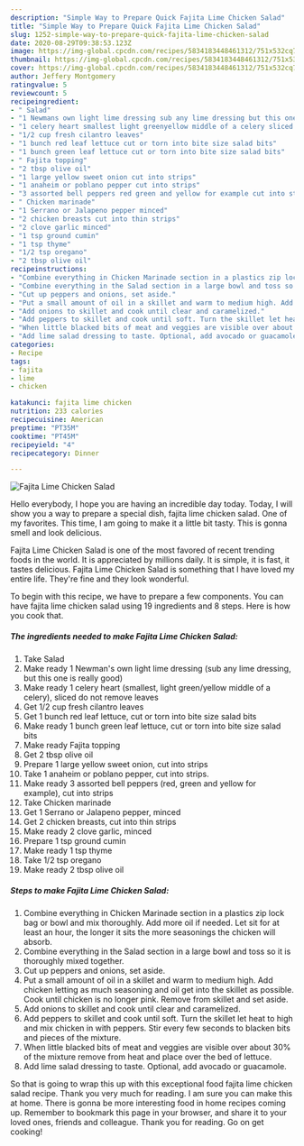 ```yaml
---
description: "Simple Way to Prepare Quick Fajita Lime Chicken Salad"
title: "Simple Way to Prepare Quick Fajita Lime Chicken Salad"
slug: 1252-simple-way-to-prepare-quick-fajita-lime-chicken-salad
date: 2020-08-29T09:38:53.123Z
image: https://img-global.cpcdn.com/recipes/5834183448461312/751x532cq70/fajita-lime-chicken-salad-recipe-main-photo.jpg
thumbnail: https://img-global.cpcdn.com/recipes/5834183448461312/751x532cq70/fajita-lime-chicken-salad-recipe-main-photo.jpg
cover: https://img-global.cpcdn.com/recipes/5834183448461312/751x532cq70/fajita-lime-chicken-salad-recipe-main-photo.jpg
author: Jeffery Montgomery
ratingvalue: 5
reviewcount: 5
recipeingredient:
- " Salad"
- "1 Newmans own light lime dressing sub any lime dressing but this one is really good"
- "1 celery heart smallest light greenyellow middle of a celery sliced do not remove leaves"
- "1/2 cup fresh cilantro leaves"
- "1 bunch red leaf lettuce cut or torn into bite size salad bits"
- "1 bunch green leaf lettuce cut or torn into bite size salad bits"
- " Fajita topping"
- "2 tbsp olive oil"
- "1 large yellow sweet onion cut into strips"
- "1 anaheim or poblano pepper cut into strips"
- "3 assorted bell peppers red green and yellow for example cut into strips"
- " Chicken marinade"
- "1 Serrano or Jalapeno pepper minced"
- "2 chicken breasts cut into thin strips"
- "2 clove garlic minced"
- "1 tsp ground cumin"
- "1 tsp thyme"
- "1/2 tsp oregano"
- "2 tbsp olive oil"
recipeinstructions:
- "Combine everything in Chicken Marinade section in a plastics zip lock bag or bowl and mix thoroughly. Add more oil if needed. Let sit for at least an hour, the longer it sits the more seasonings the chicken will absorb."
- "Combine everything in the Salad section in a large bowl and toss so it is thoroughly mixed together."
- "Cut up peppers and onions, set aside."
- "Put a small amount of oil in a skillet and warm to medium high. Add chicken letting as much seasoning and oil get into the skillet as possible. Cook until chicken is no longer pink. Remove from skillet and set aside."
- "Add onions to skillet and cook until clear and caramelized."
- "Add peppers to skillet and cook until soft. Turn the skillet let heat to high and mix chicken in with peppers. Stir every few seconds to blacken bits and pieces of the mixture."
- "When little blacked bits of meat and veggies are visible over about 30% of the mixture remove from heat and place over the bed of lettuce."
- "Add lime salad dressing to taste. Optional, add avocado or guacamole."
categories:
- Recipe
tags:
- fajita
- lime
- chicken

katakunci: fajita lime chicken 
nutrition: 233 calories
recipecuisine: American
preptime: "PT35M"
cooktime: "PT45M"
recipeyield: "4"
recipecategory: Dinner

---
```



![Fajita Lime Chicken Salad](https://img-global.cpcdn.com/recipes/5834183448461312/751x532cq70/fajita-lime-chicken-salad-recipe-main-photo.jpg)

Hello everybody, I hope you are having an incredible day today. Today, I will show you a way to prepare a special dish, fajita lime chicken salad. One of my favorites. This time, I am going to make it a little bit tasty. This is gonna smell and look delicious.

Fajita Lime Chicken Salad is one of the most favored of recent trending foods in the world. It is appreciated by millions daily. It is simple, it is fast, it tastes delicious. Fajita Lime Chicken Salad is something that I have loved my entire life. They're fine and they look wonderful.




To begin with this recipe, we have to prepare a few components. You can have fajita lime chicken salad using 19 ingredients and 8 steps. Here is how you cook that.

<!--inarticleads1-->

##### The ingredients needed to make Fajita Lime Chicken Salad:

1. Take  Salad
1. Make ready 1 Newman&#39;s own light lime dressing (sub any lime dressing, but this one is really good)
1. Make ready 1 celery heart (smallest, light green/yellow middle of a celery), sliced do not remove leaves
1. Get 1/2 cup fresh cilantro leaves
1. Get 1 bunch red leaf lettuce, cut or torn into bite size salad bits
1. Make ready 1 bunch green leaf lettuce, cut or torn into bite size salad bits
1. Make ready  Fajita topping
1. Get 2 tbsp olive oil
1. Prepare 1 large yellow sweet onion, cut into strips
1. Take 1 anaheim or poblano pepper, cut into strips.
1. Make ready 3 assorted bell peppers (red, green and yellow for example), cut into strips
1. Take  Chicken marinade
1. Get 1 Serrano or Jalapeno pepper, minced
1. Get 2 chicken breasts, cut into thin strips
1. Make ready 2 clove garlic, minced
1. Prepare 1 tsp ground cumin
1. Make ready 1 tsp thyme
1. Take 1/2 tsp oregano
1. Make ready 2 tbsp olive oil




<!--inarticleads2-->

##### Steps to make Fajita Lime Chicken Salad:

1. Combine everything in Chicken Marinade section in a plastics zip lock bag or bowl and mix thoroughly. Add more oil if needed. Let sit for at least an hour, the longer it sits the more seasonings the chicken will absorb.
1. Combine everything in the Salad section in a large bowl and toss so it is thoroughly mixed together.
1. Cut up peppers and onions, set aside.
1. Put a small amount of oil in a skillet and warm to medium high. Add chicken letting as much seasoning and oil get into the skillet as possible. Cook until chicken is no longer pink. Remove from skillet and set aside.
1. Add onions to skillet and cook until clear and caramelized.
1. Add peppers to skillet and cook until soft. Turn the skillet let heat to high and mix chicken in with peppers. Stir every few seconds to blacken bits and pieces of the mixture.
1. When little blacked bits of meat and veggies are visible over about 30% of the mixture remove from heat and place over the bed of lettuce.
1. Add lime salad dressing to taste. Optional, add avocado or guacamole.




So that is going to wrap this up with this exceptional food fajita lime chicken salad recipe. Thank you very much for reading. I am sure you can make this at home. There is gonna be more interesting food in home recipes coming up. Remember to bookmark this page in your browser, and share it to your loved ones, friends and colleague. Thank you for reading. Go on get cooking!
